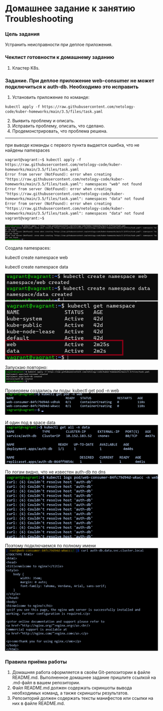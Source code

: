 # Домашнее задание к занятию Troubleshooting

### Цель задания

Устранить неисправности при деплое приложения.

### Чеклист готовности к домашнему заданию

1. Кластер K8s.

### Задание. При деплое приложение web-consumer не может подключиться к auth-db. Необходимо это исправить

1. Установить приложение по команде:
```shell
kubectl apply -f https://raw.githubusercontent.com/netology-code/kuber-homeworks/main/3.5/files/task.yaml
```
2. Выявить проблему и описать.
3. Исправить проблему, описать, что сделано.
4. Продемонстрировать, что проблема решена.
---

при выводе команды с первого пункта выдается ошибка, что не найдены  namespaces
```commandline
vagrant@vagrant:~$ kubectl apply -f https://raw.githubusercontent.com/netology-code/kuber-homeworks/main/3.5/files/task.yaml
Error from server (NotFound): error when creating "https://raw.githubusercontent.com/netology-code/kuber-homeworks/main/3.5/files/task.yaml": namespaces "web" not found
Error from server (NotFound): error when creating "https://raw.githubusercontent.com/netology-code/kuber-homeworks/main/3.5/files/task.yaml": namespaces "data" not found
Error from server (NotFound): error when creating "https://raw.githubusercontent.com/netology-code/kuber-homeworks/main/3.5/files/task.yaml": namespaces "data" not found
vagrant@vagrant:~$
```
![img.png](img.png)

Создала namespaces:

kubectl create namespace web

kubectl create namespace data


![img_1.png](img_1.png)
![img_2.png](img_2.png)

Запускаю повторно: 
![img_3.png](img_3.png)

Проверяем создались ли поды:
 kubectl get pod -n web
![img_4.png](img_4.png)

И один под в space data
![img_5.png](img_5.png)

По логам видно, что не известен auth-db по dns
![img_6.png](img_6.png)



Поэтому подключаемся по полному имени
![img_8.png](img_8.png)


### Правила приёма работы

1. Домашняя работа оформляется в своём Git-репозитории в файле README.md. Выполненное домашнее задание пришлите ссылкой на .md-файл в вашем репозитории.
2. Файл README.md должен содержать скриншоты вывода необходимых команд, а также скриншоты результатов.
3. Репозиторий должен содержать тексты манифестов или ссылки на них в файле README.md.
